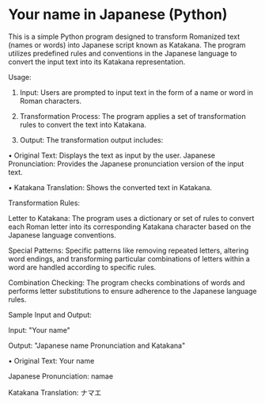 # Your name in Japanese (Python)

This is a simple Python program designed to transform Romanized text (names or words) into Japanese script known as Katakana. The program utilizes predefined rules and conventions in the Japanese language to convert the input text into its Katakana representation.

Usage:

1. Input: Users are prompted to input text in the form of a name or word in Roman characters.

2. Transformation Process: The program applies a set of transformation rules to convert the text into Katakana.

3. Output: The transformation output includes:

• Original Text: Displays the text as input by the user. Japanese Pronunciation: Provides the Japanese pronunciation version of the input text.

• Katakana Translation: Shows the converted text in Katakana.

Transformation Rules:

Letter to Katakana: The program uses a dictionary or set of rules to convert each Roman letter into its corresponding Katakana character based on the Japanese language conventions.

Special Patterns: Specific patterns like removing repeated letters, altering word endings, and transforming particular combinations of letters within a word are handled according to specific rules.

Combination Checking: The program checks combinations of words and performs letter substitutions to ensure adherence to the Japanese language rules.

Sample Input and Output:

Input: "Your name"
 
Output: "Japanese name Pronunciation and Katakana"

• Original Text: Your name

Japanese Pronunciation: namae

Katakana Translation: ナマエ
